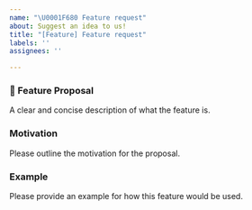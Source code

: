 ```yaml
---
name: "\U0001F680 Feature request"
about: Suggest an idea to us!
title: "[Feature] Feature request"
labels: ''
assignees: ''

---
```


### 🚀 Feature Proposal

A clear and concise description of what the feature is.

### Motivation

Please outline the motivation for the proposal.

### Example

Please provide an example for how this feature would be used.
